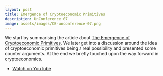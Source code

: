 ```yaml
---
layout: post
title: Emergence of Cryptoeconomic Primitives
description: UnConference 07
image: assets/images/CE-unconference-07.png
---
```


We start by summarising the article about [The Emergence of Cryptoeconomic Primitives](http://bit.ly/2wxA2NQ). We later get into a discussion around the idea of cryptoeconomic primitives being a real possibility and presented some counter arguments. At the end we briefly touched upon the way forward in cryptoeconomics.

<ul class="actions vertical">
  <li><a href="https://youtu.be/02rkSEPJ_DA" class="button fit icon fa-youtube">Watch on YouTube</a></li>
</ul>
